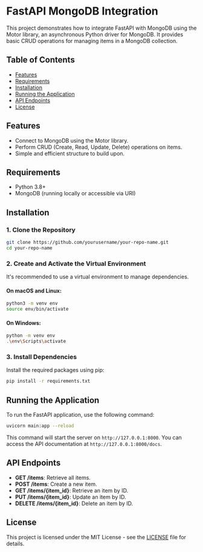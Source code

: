 # FastAPI MongoDB Integration

This project demonstrates how to integrate FastAPI with MongoDB using the Motor library, an asynchronous Python driver for MongoDB. It provides basic CRUD operations for managing items in a MongoDB collection.

## Table of Contents

- [Features](#features)
- [Requirements](#requirements)
- [Installation](#installation)
- [Running the Application](#running-the-application)
- [API Endpoints](#api-endpoints)
- [License](#license)

## Features

- Connect to MongoDB using the Motor library.
- Perform CRUD (Create, Read, Update, Delete) operations on items.
- Simple and efficient structure to build upon.

## Requirements

- Python 3.8+
- MongoDB (running locally or accessible via URI)

## Installation

### 1. Clone the Repository

```bash
git clone https://github.com/yourusername/your-repo-name.git
cd your-repo-name
```

### 2. Create and Activate the Virtual Environment

It's recommended to use a virtual environment to manage dependencies.

#### On macOS and Linux:

```bash
python3 -m venv env
source env/bin/activate
```

#### On Windows:

```bash
python -m venv env
.\env\Scripts\activate
```

### 3. Install Dependencies

Install the required packages using pip:

```bash
pip install -r requirements.txt
```

## Running the Application

To run the FastAPI application, use the following command:

```bash
uvicorn main:app --reload
```

This command will start the server on `http://127.0.0.1:8000`. You can access the API documentation at `http://127.0.0.1:8000/docs`. 

## API Endpoints

- **GET /items**: Retrieve all items.
- **POST /items**: Create a new item.
- **GET /items/{item_id}**: Retrieve an item by ID.
- **PUT /items/{item_id}**: Update an item by ID.
- **DELETE /items/{item_id}**: Delete an item by ID.

## License

This project is licensed under the MIT License - see the [LICENSE](LICENSE) file for details.
